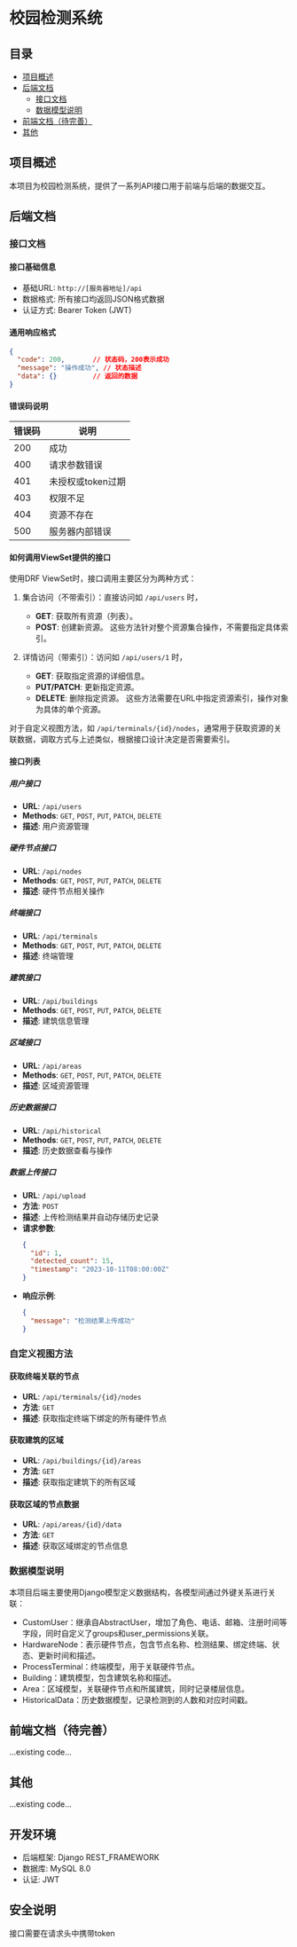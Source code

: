 # 校园检测系统

## 目录
- [项目概述](#项目概述)
- [后端文档](#后端文档)
  - [接口文档](#接口文档)
  - [数据模型说明](#数据模型说明)
- [前端文档（待完善）](#前端文档)
- [其他](#其他)

## 项目概述
本项目为校园检测系统，提供了一系列API接口用于前端与后端的数据交互。

## 后端文档

### 接口文档

#### 接口基础信息
- 基础URL: `http://[服务器地址]/api`
- 数据格式: 所有接口均返回JSON格式数据
- 认证方式: Bearer Token (JWT)

#### 通用响应格式
```json
{
  "code": 200,       // 状态码，200表示成功
  "message": "操作成功", // 状态描述
  "data": {}         // 返回的数据
}
```

#### 错误码说明
| 错误码 | 说明 |
|-------|------|
| 200 | 成功 |
| 400 | 请求参数错误 |
| 401 | 未授权或token过期 |
| 403 | 权限不足 |
| 404 | 资源不存在 |
| 500 | 服务器内部错误 |

#### 如何调用ViewSet提供的接口

使用DRF ViewSet时，接口调用主要区分为两种方式：

1. 集合访问（不带索引）：直接访问如 `/api/users` 时，
   - **GET**: 获取所有资源（列表）。
   - **POST**: 创建新资源。
   这些方法针对整个资源集合操作，不需要指定具体索引。

2. 详情访问（带索引）：访问如 `/api/users/1` 时，
   - **GET**: 获取指定资源的详细信息。
   - **PUT/PATCH**: 更新指定资源。
   - **DELETE**: 删除指定资源。
   这些方法需要在URL中指定资源索引，操作对象为具体的单个资源。

对于自定义视图方法，如 `/api/terminals/{id}/nodes`，通常用于获取资源的关联数据，调取方式与上述类似，根据接口设计决定是否需要索引。

#### 接口列表

##### 用户接口
- **URL**: `/api/users`
- **Methods**: `GET`, `POST`, `PUT`, `PATCH`, `DELETE`
- **描述**: 用户资源管理

##### 硬件节点接口
- **URL**: `/api/nodes`
- **Methods**: `GET`, `POST`, `PUT`, `PATCH`, `DELETE`
- **描述**: 硬件节点相关操作

##### 终端接口
- **URL**: `/api/terminals`
- **Methods**: `GET`, `POST`, `PUT`, `PATCH`, `DELETE`
- **描述**: 终端管理

##### 建筑接口
- **URL**: `/api/buildings`
- **Methods**: `GET`, `POST`, `PUT`, `PATCH`, `DELETE`
- **描述**: 建筑信息管理

##### 区域接口
- **URL**: `/api/areas`
- **Methods**: `GET`, `POST`, `PUT`, `PATCH`, `DELETE`
- **描述**: 区域资源管理

##### 历史数据接口
- **URL**: `/api/historical`
- **Methods**: `GET`, `POST`, `PUT`, `PATCH`, `DELETE`
- **描述**: 历史数据查看与操作

##### 数据上传接口
- **URL**: `/api/upload`
- **方法**: `POST`
- **描述**: 上传检测结果并自动存储历史记录
- **请求参数**:
  ```json
  {
    "id": 1,
    "detected_count": 15,
    "timestamp": "2023-10-11T08:00:00Z"
  }
  ```
- **响应示例**:
  ```json
  {
    "message": "检测结果上传成功"
  }
  ```

### 自定义视图方法

#### 获取终端关联的节点
- **URL**: `/api/terminals/{id}/nodes`
- **方法**: `GET`
- **描述**: 获取指定终端下绑定的所有硬件节点

#### 获取建筑的区域
- **URL**: `/api/buildings/{id}/areas`
- **方法**: `GET`
- **描述**: 获取指定建筑下的所有区域

#### 获取区域的节点数据
- **URL**: `/api/areas/{id}/data`
- **方法**: `GET`
- **描述**: 获取区域绑定的节点信息

### 数据模型说明
本项目后端主要使用Django模型定义数据结构，各模型间通过外键关系进行关联：
- CustomUser：继承自AbstractUser，增加了角色、电话、邮箱、注册时间等字段，同时自定义了groups和user_permissions关联。
- HardwareNode：表示硬件节点，包含节点名称、检测结果、绑定终端、状态、更新时间和描述。
- ProcessTerminal：终端模型，用于关联硬件节点。
- Building：建筑模型，包含建筑名称和描述。
- Area：区域模型，关联硬件节点和所属建筑，同时记录楼层信息。
- HistoricalData：历史数据模型，记录检测到的人数和对应时间戳。

## 前端文档（待完善）
...existing code...

## 其他
...existing code...

## 开发环境
- 后端框架: Django REST_FRAMEWORK
- 数据库: MySQL 8.0
- 认证: JWT

## 安全说明
接口需要在请求头中携带token
